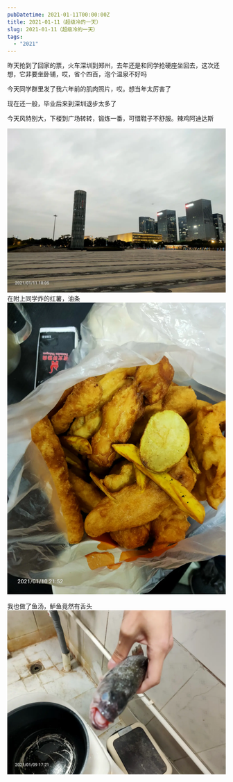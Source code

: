 ```yaml
---
pubDatetime: 2021-01-11T00:00:00Z
title: 2021-01-11（超级冷的一天）
slug: 2021-01-11（超级冷的一天）
tags:
  - "2021"
---
```


昨天抢到了回家的票，火车深圳到郑州，去年还是和同学抢硬座坐回去，这次还想，它非要坐卧铺，哎，省个四百，泡个温泉不好吗

今天同学群里发了我六年前的肌肉照片，哎。想当年太厉害了

现在还一般，毕业后来到深圳退步太多了

今天风特别大，下楼到广场转转，锻炼一番，可惜鞋子不舒服。辣鸡阿迪达斯

![](../../img/6904315-2868a5ef92c3e466.jpg)
在附上同学炸的红薯，油条
![](../../img/6904315-89ad9cedb0f7db1a.jpg)

我也做了鱼汤，鲈鱼竟然有舌头
![](../../img/6904315-7528144e23742565.jpg)
